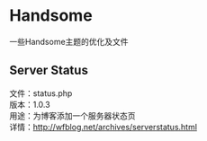 # Handsome
一些Handsome主题的优化及文件

## Server Status
文件：status.php  
版本：1.0.3  
用途：为博客添加一个服务器状态页  
详情：http://wfblog.net/archives/serverstatus.html  
